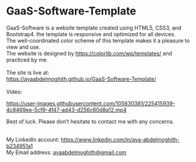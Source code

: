 # GaaS-Software-Template

GaaS-Software is a website template created using HTML5, CSS3, and Bootstrap4. 
the template is responsive and optimized for all devices. <br/>
The well-coordinated color scheme of this template makes it a pleasure to view and use. <br/>
The website is designed by https://colorlib.com/wp/templates/ and practiced by me.<br/><br/>
The site is live at: </br>
https://ayaabdelmoghith.github.io/GaaS-Software-Template/ </br><br/>
Video:

https://user-images.githubusercontent.com/105630381/225415939-4c8469ee-5cf9-4f47-ad43-d256c60d8a12.mp4

Best of luck.
Please don’t hesitate to contact me with any concerns.

<br/>My LinkedIn account: https://www.linkedin.com/in/aya-abdelmoghith-b234951a1 <br/>
My Email address: ayaabdelmoghith@gmail.com

